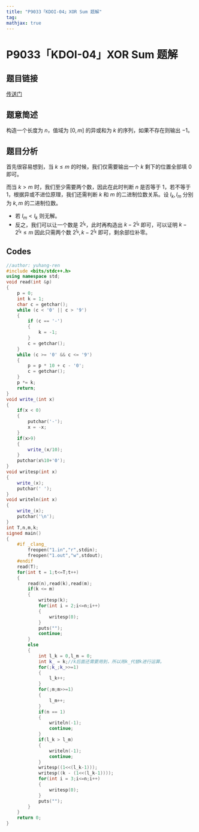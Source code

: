 ```yaml
---
title: "P9033「KDOI-04」XOR Sum 题解"
tag: 
mathjax: true
---
```


# P9033「KDOI-04」XOR Sum 题解

<!-- more -->


## 题目链接

[传送门](https://www.luogu.com.cn/problem/P9033)

## 题意简述

构造一个长度为 $n$，值域为 $[0,m]$ 的异或和为 $k$ 的序列，如果不存在则输出 $-1$。

## 题目分析

首先很容易想到，当 $k \le m$ 的时候，我们仅需要输出一个 $k$ 剩下的位置全部填 $0$ 即可。

而当 $k > m$ 时，我们至少需要两个数，因此在此时判断 $n$ 是否等于 $1$，若不等于 $1$，根据异或不进位原理，我们还需判断 $k$ 和 $m$ 的二进制位数关系。设 $l_k,l_m$ 分别为  $k,m$ 的二进制位数。

- 若 $l_m < l_k$ 则无解。
- 反之，我们可以让一个数是 $2^{l_k}$，此时再构造出 $k - 2^{l_k}$ 即可，可以证明 $k - 2^{l_k} \le m$ 因此只需两个数 $2^{l_k},k-2^{l_k}$ 即可，剩余部位补零。

## Codes

```cpp
//author: yuhang-ren
#include <bits/stdc++.h>
using namespace std;
void read(int &p)
{
    p = 0;
    int k = 1;
    char c = getchar();
    while (c < '0' || c > '9')
    {
        if (c == '-')
        {
            k = -1;
        }
        c = getchar();
    }
    while (c >= '0' && c <= '9')
    {
        p = p * 10 + c - '0';
        c = getchar();
    }
    p *= k;
    return;
}
void write_(int x)
{
    if(x < 0)
    {
        putchar('-');
        x = -x;
    }
    if(x>9)
    {
        write_(x/10);
    }
    putchar(x%10+'0');
}
void writesp(int x)
{
    write_(x);
    putchar(' ');
}
void writeln(int x)
{
    write_(x);
    putchar('\n');
}
int T,n,m,k;
signed main()
{
    #if _clang_
        freopen("1.in","r",stdin);
        freopen("1.out","w",stdout);
    #endif 
    read(T);
    for(int t = 1;t<=T;t++)
    {
        read(n),read(k),read(m);
        if(k <= m)
        {
            writesp(k);
            for(int i = 2;i<=n;i++)
            {
                writesp(0);
            }
            puts("");
            continue;
        }
        else
        {
            int l_k = 0,l_m = 0;
            int k_ = k;//k后面还需要用到，所以用k_代替k进行运算。
            for(;k_;k_>>=1)
            {
                l_k++;
            }
            for(;m;m>>=1)
            {
                l_m++;
            }
            if(n == 1)
            {
                writeln(-1);
                continue;
            }
            if(l_k > l_m)
            {
                writeln(-1);
                continue;
            }
            writesp((1<<(l_k-1)));
            writesp((k - (1<<(l_k-1))));
            for(int i = 3;i<=n;i++)
            {
                writesp(0);
            }
            puts("");
        }
    }
    return 0;
}

```
